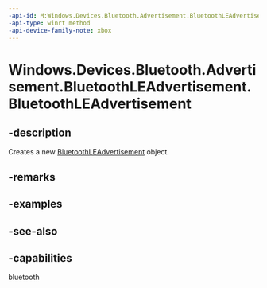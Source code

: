 ```yaml
---
-api-id: M:Windows.Devices.Bluetooth.Advertisement.BluetoothLEAdvertisement.#ctor
-api-type: winrt method
-api-device-family-note: xbox
---
```


<!-- Method syntax
public BluetoothLEAdvertisement()
-->

# Windows.Devices.Bluetooth.Advertisement.BluetoothLEAdvertisement.BluetoothLEAdvertisement

## -description
Creates a new [BluetoothLEAdvertisement](bluetoothleadvertisement.md) object.

## -remarks

## -examples

## -see-also

## -capabilities
bluetooth
